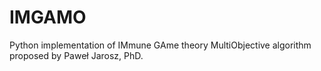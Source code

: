 # IMGAMO
Python implementation of IMmune GAme theory MultiObjective algorithm proposed by Paweł Jarosz, PhD. 